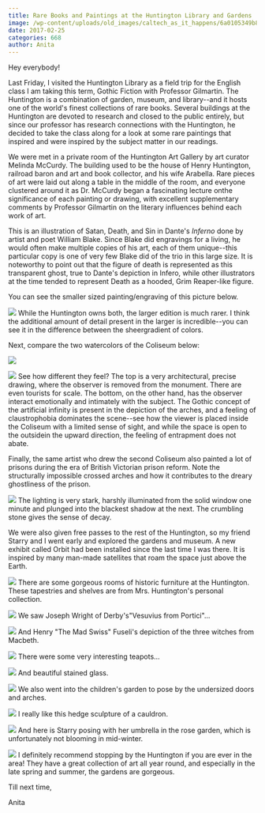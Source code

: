 ```yaml
---
title: Rare Books and Paintings at the Huntington Library and Gardens
image: /wp-content/uploads/old_images/caltech_as_it_happens/6a0105349b8251970b01bb097b2bb3970d.jpg
date: 2017-02-25
categories: 668
author: Anita
---
```



Hey everybody!

Last Friday, I visited the Huntington Library as a field trip for the English class I am taking this term, Gothic Fiction with Professor Gilmartin. The Huntington is a combination of garden, museum, and library--and it hosts one of the world's finest collections of rare books. Several buildings at the Huntington are devoted to research and closed to the public entirely, but since our professor has research connections with the Huntington, he decided to take the class along for a look at some rare paintings that inspired and were inspired by the subject matter in our readings.

We were met in a private room of the Huntington Art Gallery by art curator Melinda McCurdy. The building used to be the house of Henry Huntington, railroad baron and art and book collector, and his wife Arabella. Rare pieces of art were laid out along a table in the middle of the room, and everyone clustered around it as Dr. McCurdy began a fascinating lecture onthe significance of each painting or drawing, with excellent supplementary comments by Professor Gilmartin on the literary influences behind each work of art.

This is an illustration of Satan, Death, and Sin in Dante's *Inferno* done by artist and poet William Blake. Since Blake did engravings for a living, he would often make multiple copies of his art, each of them unique--this particular copy is one of very few Blake did of the trio in this large size. It is noteworthy to point out that the figure of death is represented as this transparent ghost, true to Dante's depiction in Infero, while other illustrators at the time tended to represent Death as a hooded, Grim Reaper-like figure.

You can see the smaller sized painting/engraving of this picture below.


![](/old_images/caltech_as_it_happens/6a0105349b8251970b01bb097b2bd9970d.jpg)
While the Huntington owns both, the larger edition is much rarer. I think the additional amount of detail present in the larger is incredible--you can see it in the difference between the sheergradient of colors.

Next, compare the two watercolors of the Coliseum below:

![](/old_images/caltech_as_it_happens/6a0105349b8251970b01b8d2625ce0970c.jpg)


![](/old_images/caltech_as_it_happens/6a0105349b8251970b01b7c8d7fcc9970b.jpg)
See how different they feel? The top is a very architectural, precise drawing, where the observer is removed from the monument. There are even tourists for scale. The bottom, on the other hand, has the observer interact emotionally and intimately with the subject. The Gothic concept of the artificial infinity is present in the depiction of the arches, and a feeling of claustrophobia dominates the scene--see how the viewer is placed inside the Coliseum with a limited sense of sight, and while the space is open to the outsidein the upward direction, the feeling of entrapment does not abate.

Finally, the same artist who drew the second Coliseum also painted a lot of prisons during the era of British Victorian prison reform. Note the structurally impossible crossed arches and how it contributes to the dreary ghostliness of the prison.


![](/old_images/caltech_as_it_happens/6a0105349b8251970b01b7c8d7fcd6970b.jpg)
The lighting is very stark, harshly illuminated from the solid window one minute and plunged into the blackest shadow at the next. The crumbling stone gives the sense of decay.

We were also given free passes to the rest of the Huntington, so my friend Starry and I went early and explored the gardens and museum. A new exhibit called Orbit had been installed since the last time I was there. It is inspired by many man-made satellites that roam the space just above the Earth.


![](/old_images/caltech_as_it_happens/6a0105349b8251970b01b7c8d800a5970b.jpg)
There are some gorgeous rooms of historic furniture at the Huntington. These tapestries and shelves are from Mrs. Huntington's personal collection.


![](/old_images/caltech_as_it_happens/6a0105349b8251970b01b7c8d800ab970b.jpg)
We saw Joseph Wright of Derby's"Vesuvius from Portici"...


![](/old_images/caltech_as_it_happens/6a0105349b8251970b01b7c8d800b5970b.jpg)
And Henry "The Mad Swiss" Fuseli's depiction of the three witches from Macbeth.


![](/old_images/caltech_as_it_happens/6a0105349b8251970b01b8d26260ca970c.jpg)
There were some very interesting teapots...


![](/old_images/caltech_as_it_happens/6a0105349b8251970b01bb097b3040970d.jpg)
And beautiful stained glass.


![](/old_images/caltech_as_it_happens/6a0105349b8251970b01bb097b3047970d.jpg)
We also went into the children's garden to pose by the undersized doors and arches.


![](/old_images/caltech_as_it_happens/6a0105349b8251970b01b7c8d800c9970b.jpg)
I really like this hedge sculpture of a cauldron.


![](/old_images/caltech_as_it_happens/6a0105349b8251970b01b7c8d800d0970b.jpg)
And here is Starry posing with her umbrella in the rose garden, which is unfortunately not blooming in mid-winter.


![](/old_images/caltech_as_it_happens/6a0105349b8251970b01bb097b305f970d.jpg)
I definitely recommend stopping by the Huntington if you are ever in the area! They have a great collection of art all year round, and especially in the late spring and summer, the gardens are gorgeous.

Till next time,

Anita
